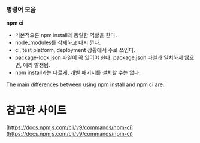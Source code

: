 ### 명령어 모음

**npm ci**

- 기본적으론 npm install과 동일한 역할을 한다.
- node_modules를 삭제하고 다시 깐다.
- ci, test platform, deployment 상황에서 주로 쓰인다.
- package-lock.json 파일이 꼭 있어야 한다. package.json 파일과 일치하지 않으면, 에러 발생됨.
- npm install과는 다르게, 개별 패키지를 설치할 수는 없다.

The main differences between using npm install and npm ci are.

# 참고한 사이트

[https://docs.npmjs.com/cli/v9/commands/npm-ci](https://docs.npmjs.com/cli/v9/commands/npm-ci)
